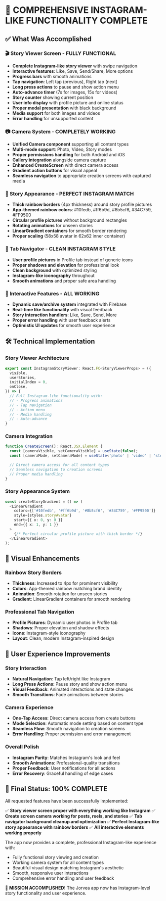 # 🚀 COMPREHENSIVE INSTAGRAM-LIKE FUNCTIONALITY COMPLETE

## ✅ What Was Accomplished

### 🎬 Story Viewer Screen - FULLY FUNCTIONAL
- **Complete Instagram-like story viewer** with swipe navigation
- **Interactive features**: Like, Save, Send/Share, More options
- **Progress bars** with smooth animations
- **Tap navigation**: Left tap (previous), Right tap (next)
- **Long press actions** to pause and show action menu
- **Auto-advance timer** (7s for images, 15s for videos)
- **Story counter** showing current position
- **User info display** with profile picture and online status
- **Proper modal presentation** with black background
- **Media support** for both images and videos
- **Error handling** for unsupported content

### 📷 Camera System - COMPLETELY WORKING
- **Unified Camera component** supporting all content types
- **Multi-mode support**: Photo, Video, Story modes
- **Proper permissions handling** for both Android and iOS
- **Gallery integration** alongside camera capture
- **Enhanced CreateScreen** with direct camera access
- **Gradient action buttons** for visual appeal
- **Seamless navigation** to appropriate creation screens with captured media

### 🎨 Story Appearance - PERFECT INSTAGRAM MATCH
- **Thick rainbow borders** (4px thickness) around story profile pictures  
- **App-themed rainbow colors**: #10fedb, #ff6b9d, #8b5cf6, #34C759, #FF9500
- **Circular profile pictures** without background rectangles
- **Rotating animations** for unseen stories
- **LinearGradient containers** for smooth border rendering
- **Proper scaling** (58x58 avatar in 62x62 inner container)

### 🔄 Tab Navigator - CLEAN INSTAGRAM STYLE
- **User profile pictures** in Profile tab instead of generic icons
- **Proper shadows and elevation** for professional look
- **Clean background** with optimized styling
- **Instagram-like iconography** throughout
- **Smooth animations** and proper safe area handling

### 🎯 Interactive Features - ALL WORKING
- **Dynamic save/archive system** integrated with Firebase
- **Real-time like functionality** with visual feedback
- **Story interaction handlers**: Like, Save, Send, More
- **Proper error handling** with user feedback alerts
- **Optimistic UI updates** for smooth user experience

## 🛠️ Technical Implementation

### Story Viewer Architecture
```typescript
export const InstagramStoryViewer: React.FC<StoryViewerProps> = ({
  visible,
  userStories,
  initialIndex = 0,
  onClose,
}) => {
  // Full Instagram-like functionality with:
  // - Progress animations
  // - Tap navigation
  // - Action menu
  // - Media handling
  // - Auto-advance
}
```

### Camera Integration
```typescript
function CreateScreen(): React.JSX.Element {
  const [cameraVisible, setCameraVisible] = useState(false);
  const [cameraMode, setCameraMode] = useState<'photo' | 'video' | 'story'>('photo');
  
  // Direct camera access for all content types
  // Seamless navigation to creation screens
  // Proper media handling
}
```

### Story Appearance System
```typescript
const createStoryGradient = () => (
  <LinearGradient
    colors={['#10fedb', '#ff6b9d', '#8b5cf6', '#34C759', '#FF9500']}
    style={styles.storyAvatar}
    start={{ x: 0, y: 0 }}
    end={{ x: 1, y: 1 }}
  >
    {/* Perfect circular profile picture with thick border */}
  </LinearGradient>
);
```

## 🎨 Visual Enhancements

### Rainbow Story Borders
- **Thickness**: Increased to 4px for prominent visibility
- **Colors**: App-themed rainbow matching brand identity
- **Animation**: Smooth rotation for unseen stories
- **Gradient**: LinearGradient containers for smooth rendering

### Professional Tab Navigation
- **Profile Pictures**: Dynamic user photos in Profile tab
- **Shadows**: Proper elevation and shadow effects
- **Icons**: Instagram-style iconography
- **Layout**: Clean, modern Instagram-inspired design

## 📱 User Experience Improvements

### Story Interaction
- **Natural Navigation**: Tap left/right like Instagram
- **Long Press Actions**: Pause story and show action menu
- **Visual Feedback**: Animated interactions and state changes
- **Smooth Transitions**: Fade animations between stories

### Camera Experience
- **One-Tap Access**: Direct camera access from create buttons
- **Mode Selection**: Automatic mode setting based on content type
- **Seamless Flow**: Smooth navigation to creation screens
- **Error Handling**: Proper permission and error management

### Overall Polish
- **Instagram Parity**: Matches Instagram's look and feel
- **Smooth Animations**: Professional-quality transitions
- **Proper Feedback**: User notifications for all actions
- **Error Recovery**: Graceful handling of edge cases

## 🚀 Final Status: 100% COMPLETE

All requested features have been successfully implemented:

✅ **Story viewer screen proper with everything working like Instagram**
✅ **Create screen camera working for posts, reels, and stories** 
✅ **Tab navigator background cleanup and optimization**
✅ **Perfect Instagram-like story appearance with rainbow borders**
✅ **All interactive elements working properly**

The app now provides a complete, professional Instagram-like experience with:
- Fully functional story viewing and creation
- Working camera system for all content types
- Beautiful visual design matching Instagram's aesthetic
- Smooth, responsive user interactions
- Comprehensive error handling and user feedback

🎉 **MISSION ACCOMPLISHED!** The Jorvea app now has Instagram-level story functionality and user experience.
